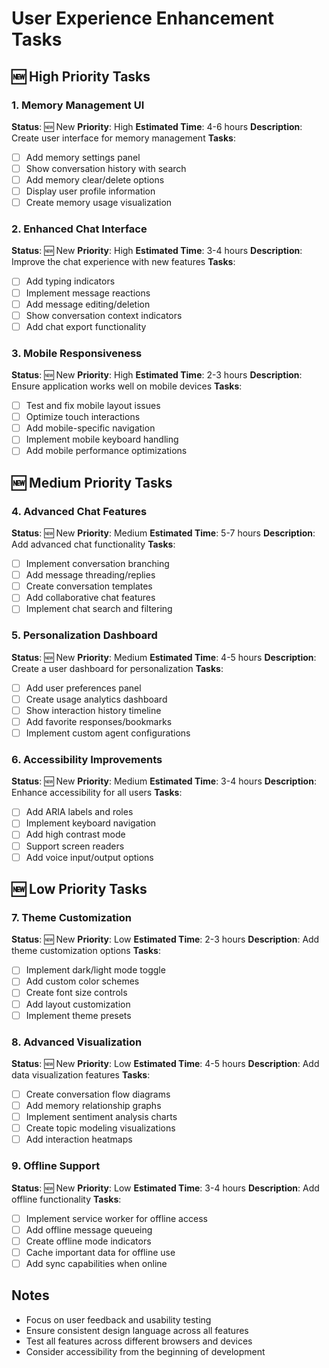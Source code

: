 # User Experience Enhancement Tasks

## 🆕 High Priority Tasks

### 1. Memory Management UI
**Status**: 🆕 New
**Priority**: High
**Estimated Time**: 4-6 hours
**Description**: Create user interface for memory management
**Tasks**:
- [ ] Add memory settings panel
- [ ] Show conversation history with search
- [ ] Add memory clear/delete options
- [ ] Display user profile information
- [ ] Create memory usage visualization

### 2. Enhanced Chat Interface
**Status**: 🆕 New
**Priority**: High
**Estimated Time**: 3-4 hours
**Description**: Improve the chat experience with new features
**Tasks**:
- [ ] Add typing indicators
- [ ] Implement message reactions
- [ ] Add message editing/deletion
- [ ] Show conversation context indicators
- [ ] Add chat export functionality

### 3. Mobile Responsiveness
**Status**: 🆕 New
**Priority**: High
**Estimated Time**: 2-3 hours
**Description**: Ensure application works well on mobile devices
**Tasks**:
- [ ] Test and fix mobile layout issues
- [ ] Optimize touch interactions
- [ ] Add mobile-specific navigation
- [ ] Implement mobile keyboard handling
- [ ] Add mobile performance optimizations

## 🆕 Medium Priority Tasks

### 4. Advanced Chat Features
**Status**: 🆕 New
**Priority**: Medium
**Estimated Time**: 5-7 hours
**Description**: Add advanced chat functionality
**Tasks**:
- [ ] Implement conversation branching
- [ ] Add message threading/replies
- [ ] Create conversation templates
- [ ] Add collaborative chat features
- [ ] Implement chat search and filtering

### 5. Personalization Dashboard
**Status**: 🆕 New
**Priority**: Medium
**Estimated Time**: 4-5 hours
**Description**: Create a user dashboard for personalization
**Tasks**:
- [ ] Add user preferences panel
- [ ] Create usage analytics dashboard
- [ ] Show interaction history timeline
- [ ] Add favorite responses/bookmarks
- [ ] Implement custom agent configurations

### 6. Accessibility Improvements
**Status**: 🆕 New
**Priority**: Medium
**Estimated Time**: 3-4 hours
**Description**: Enhance accessibility for all users
**Tasks**:
- [ ] Add ARIA labels and roles
- [ ] Implement keyboard navigation
- [ ] Add high contrast mode
- [ ] Support screen readers
- [ ] Add voice input/output options

## 🆕 Low Priority Tasks

### 7. Theme Customization
**Status**: 🆕 New
**Priority**: Low
**Estimated Time**: 2-3 hours
**Description**: Add theme customization options
**Tasks**:
- [ ] Implement dark/light mode toggle
- [ ] Add custom color schemes
- [ ] Create font size controls
- [ ] Add layout customization
- [ ] Implement theme presets

### 8. Advanced Visualization
**Status**: 🆕 New
**Priority**: Low
**Estimated Time**: 4-5 hours
**Description**: Add data visualization features
**Tasks**:
- [ ] Create conversation flow diagrams
- [ ] Add memory relationship graphs
- [ ] Implement sentiment analysis charts
- [ ] Create topic modeling visualizations
- [ ] Add interaction heatmaps

### 9. Offline Support
**Status**: 🆕 New
**Priority**: Low
**Estimated Time**: 3-4 hours
**Description**: Add offline functionality
**Tasks**:
- [ ] Implement service worker for offline access
- [ ] Add offline message queueing
- [ ] Create offline mode indicators
- [ ] Cache important data for offline use
- [ ] Add sync capabilities when online

## Notes

- Focus on user feedback and usability testing
- Ensure consistent design language across all features
- Test all features across different browsers and devices
- Consider accessibility from the beginning of development
